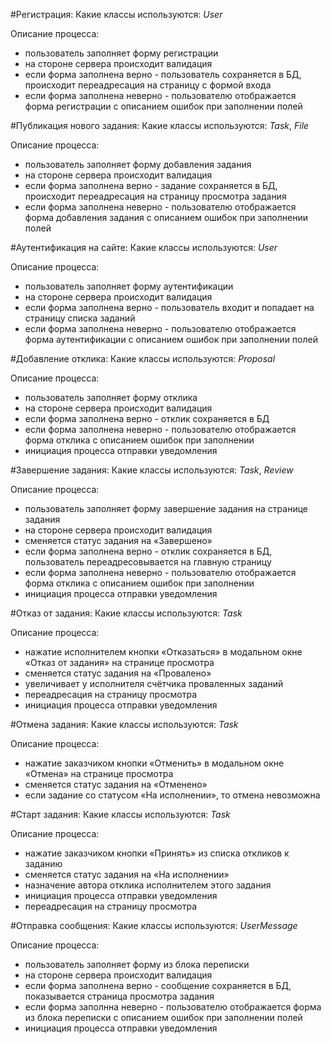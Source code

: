 #Регистрация:
Какие классы используются:
*User*

Описание процесса:
- пользователь заполняет форму регистрации
- на стороне сервера происходит валидация
- если форма заполнена верно - пользователь сохраняется в БД, происходит переадресация на страницу с формой входа
- если форма заполнена неверно - пользователю отображается форма регистрации с описанием ошибок при заполнении полей

#Публикация нового задания:
Какие классы используются:
*Task*, *File*

Описание процесса:
- пользователь заполняет форму добавления задания
- на стороне сервера происходит валидация
- если форма заполнена верно - задание сохраняется в БД, происходит переадресация на страницу просмотра задания
- если форма заполнена неверно - пользователю отображается форма добавления задания с описанием ошибок при заполнении полей

#Аутентификация на сайте:
Какие классы используются:
*User*

Описание процесса:
- пользователь заполняет форму аутентификации
- на стороне сервера происходит валидация
- если форма заполнена верно - пользователь входит и попадает на страницу списка заданий
- если форма заполнена неверно - пользователю отображается форма аутентификации с описанием ошибок при заполнении полей

#Добавление отклика:
Какие классы используются:
*Proposal*

Описание процесса:
- пользователь заполняет форму отклика
- на стороне сервера происходит валидация
- если форма заполнена верно - отклик сохраняется в БД
- если форма заполнена неверно - пользователю отображается форма отклика с описанием ошибок при заполнении
- инициация процесса отправки уведомления

#Завершение задания:
Какие классы используются:
*Task*, *Review*

Описание процесса:
- пользователь заполняет форму завершение задания на странице задания
- на стороне сервера происходит валидация
- сменяется статус задания на «Завершено»
- если форма заполнена верно - отклик сохраняется в БД, пользователь переадресовывается на главную страницу
- если форма заполнена неверно - пользователю отображается форма отклика с описанием ошибок при заполнении
- инициация процесса отправки уведомления

#Отказ от задания:
Какие классы используются:
*Task*

Описание процесса:
- нажатие исполнителем кнопки «Отказаться» в модальном окне «Отказ от задания» на странице просмотра
- сменяется статус задания на «Провалено»
- увеличивает у исполнителя счётчика проваленных заданий
- переадресация на страницу просмотра
- инициация процесса отправки уведомления

#Отмена задания:
Какие классы используются:
*Task*

Описание процесса:
- нажатие заказчиком кнопки «Отменить» в модальном окне «Отмена» на странице просмотра
- сменяется статус задания на «Отменено»
- если задание со статусом «На исполнении», то отмена невозможна

#Старт задания:
Какие классы используются:
*Task*

Описание процесса:
- нажатие заказчиком кнопки «Принять» из списка откликов к заданию
- сменяется статус задания на «На исполнении»
- назначение автора отклика исполнителем этого задания
- инициация процесса отправки уведомления
- переадресация на страницу просмотра

#Отправка сообщения:
Какие классы используются:
*UserMessage*

Описание процесса:
- пользователь заполняет форму из блока переписки
- на стороне сервера происходит валидация
- если форма заполнена верно - сообщение сохраняется в БД, показывается страница просмотра задания
- если форма заполнна неверно - пользователю отображается форма из блока переписки с описанием ошибок при заполнении полей
- инициация процесса отправки уведомления
